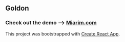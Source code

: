 ## Goldon
### Check out the demo --> [Miarim.com](http://miarim.com)
This project was bootstrapped with [Create React App](https://github.com/facebookincubator/create-react-app).
